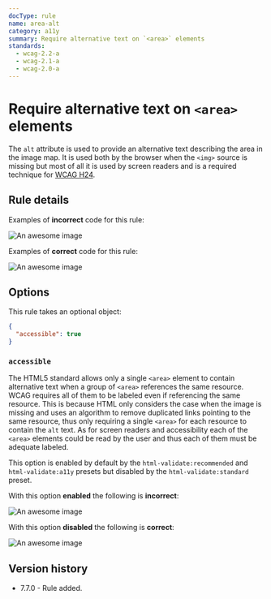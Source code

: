 ```yaml
---
docType: rule
name: area-alt
category: a11y
summary: Require alternative text on `<area>` elements
standards:
  - wcag-2.2-a
  - wcag-2.1-a
  - wcag-2.0-a
---
```


# Require alternative text on `<area>` elements

The `alt` attribute is used to provide an alternative text describing the area in the image map.
It is used both by the browser when the `<img>` source is missing but most of all it is used by screen readers and is a required technique for [WCAG H24][wcag-h24].

[wcag-h24]: https://www.w3.org/WAI/WCAG22/Techniques/html/H24

## Rule details

Examples of **incorrect** code for this rule:

<validate name="incorrect" rules="area-alt">
	<img src="image.png" usemap="#imagemap" alt="An awesome image">
	<map name="imagemap">
		<area href="target1.html">
		<area alt="Link purpose">
	</map>
</validate>

Examples of **correct** code for this rule:

<validate name="correct" rules="area-alt">
	<img src="image.png" usemap="#imagemap" alt="An awesome image">
	<map name="imagemap">
		<area href="target1.html" alt="Link purpose">
		<area href="target2.html" alt="Link purpose">
	</map>
</validate>

## Options

This rule takes an optional object:

```json
{
  "accessible": true
}
```

### `accessible`

The HTML5 standard allows only a single `<area>` element to contain alternative text when a group of `<area>` references the same resource.
WCAG requires all of them to be labeled even if referencing the same resource.
This is because HTML only considers the case when the image is missing and uses an algorithm to remove duplicated links pointing to the same resource, thus only requiring a single `<area>` for each resource to contain the `alt` text.
As for screen readers and accessibility each of the `<area>` elements could be read by the user and thus each of them must be adequate labeled.

This option is enabled by default by the `html-validate:recommended` and `html-validate:a11y` presets but disabled by the `html-validate:standard` preset.

With this option **enabled** the following is **incorrect**:

<validate name="enabled-a11y" rules="area-alt" area-alt='{ "accessible": true }'>
	<img src="image.png" usemap="#imagemap" alt="An awesome image">
	<map name="imagemap">
		<area href="target.html" alt="">
		<area href="target.html" alt="Link purpose">
	</map>
</validate>

With this option **disabled** the following is **correct**:

<validate name="disabled-a11y" rules="area-alt" area-alt='{ "accessible": false }'>
	<img src="image.png" usemap="#imagemap" alt="An awesome image">
	<map name="imagemap">
		<area href="target.html" alt="">
		<area href="target.html" alt="Link purpose">
	</map>
</validate>

## Version history

- 7.7.0 - Rule added.
